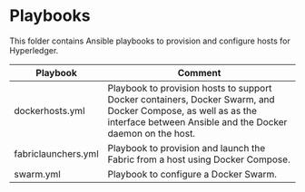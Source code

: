 # Playbooks

This folder contains Ansible playbooks to provision and configure hosts for Hyperledger.

| Playbook  |  Comment  |
|-----------|-----------|
| dockerhosts.yml       | Playbook to provision hosts to support Docker containers, Docker Swarm, and Docker Compose, as well as as the interface between Ansible and the Docker daemon on the host. |
| fabriclaunchers.yml   | Playbook to provision and launch the Fabric from a host using Docker Compose.  |
| swarm.yml     | Playbook to configure a Docker Swarm. |
 




